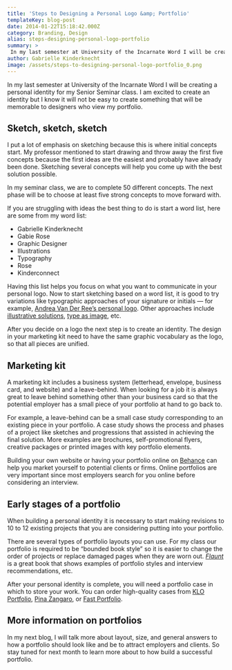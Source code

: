 ```yaml
---
title: 'Steps to Designing a Personal Logo &amp; Portfolio'
templateKey: blog-post
date: 2014-01-22T15:18:42.000Z
category: Branding, Design
alias: steps-designing-personal-logo-portfolio
summary: > 
 In my last semester at University of the Incarnate Word I will be creating a personal identity for my Senior Seminar class. I am excited to create an identity but I know it will not be easy to create something that will be memorable to designers who view my portfolio.
author: Gabrielle Kinderknecht
image: /assets/steps-to-designing-personal-logo-portfolio_0.png
---
```


In my last semester at University of the Incarnate Word I will be creating a personal identity for my Senior Seminar class. I am excited to create an identity but I know it will not be easy to create something that will be memorable to designers who view my portfolio.

Sketch, sketch, sketch
----------------------

I put a lot of emphasis on sketching because this is where initial concepts start. My professor mentioned to start drawing and throw away the first five concepts because the first ideas are the easiest and probably have already been done. Sketching several concepts will help you come up with the best solution possible.

In my seminar class, we are to complete 50 different concepts. The next phase will be to choose at least five strong concepts to move forward with.

If you are struggling with ideas the best thing to do is start a word list, here are some from my word list:

*   Gabrielle Kinderknecht
*   Gabie Rose
*   Graphic Designer
*   Illustrations
*   Typography
*   Rose
*   Kinderconnect

Having this list helps you focus on what you want to communicate in your personal logo. Now to start sketching based on a word list, it is good to try variations like typographic approaches of your signature or initials — for example, [Andrea Van Der Ree’s personal logo](http://www.behance.net/gallery/Personal-Identity/12476935). Other approaches include [illustrative solutions](http://www.behance.net/gallery/Lucas-Paulucci-(Personal-Identity)/10422249), [type as image](http://www.loopdesigngroup.com/portfolio/electric-type-logo), etc.

After you decide on a logo the next step is to create an identity. The design in your marketing kit need to have the same graphic vocabulary as the logo, so that all pieces are unified.

Marketing kit
-------------

A marketing kit includes a business system (letterhead, envelope, business card, and website) and a leave-behind. When looking for a job it is always great to leave behind something other than your business card so that the potential employer has a small piece of your portfolio at hand to go back to.

For example, a leave-behind can be a small case study corresponding to an existing piece in your portfolio. A case study shows the process and phases of a project like sketches and progressions that assisted in achieving the final solution. More examples are brochures, self-promotional flyers, creative packages or printed images with key portfolio elements.

Building your own website or having your portfolio online on [Behance](https://www.behance.net/) can help you market yourself to potential clients or firms. Online portfolios are very important since most employers search for you online before considering an interview.

Early stages of a portfolio
---------------------------

When building a personal identity it is necessary to start making revisions to 10 to 12 existing projects that you are considering putting into your portfolio.

There are several types of portfolio layouts you can use. For my class our portfolio is required to be “bounded book style” so it is easier to change the order of projects or replace damaged pages when they are worn out. [_Flaunt_](http://www.underconsideration.com/flaunt/) is a great book that shows examples of portfolio styles and interview recommendations, etc.

After your personal identity is complete, you will need a portfolio case in which to store your work. You can order high-quality cases from [KLO Portfolio](http://kloportfolios.com/), [Pina Zangaro](https://www.pinazangaro.com/), or [Fast Portfolio](http://www.fastportfolio.com/store/Portfolio-Books-Build-Your-Own-All.html).

More information on portfolios
------------------------------

In my next blog, I will talk more about layout, size, and general answers to how a portfolio should look like and be to attract employers and clients. So stay tuned for next month to learn more about to how build a successful portfolio.